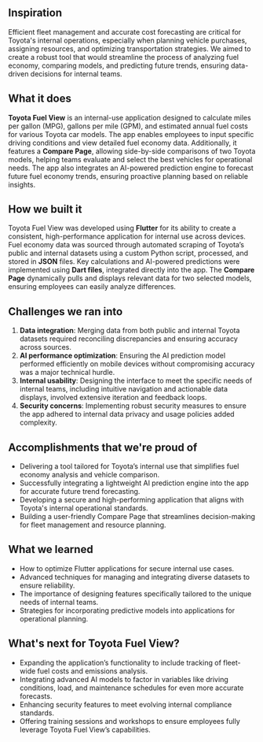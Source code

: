 ## Inspiration  
Efficient fleet management and accurate cost forecasting are critical for Toyota's internal operations, especially when planning vehicle purchases, assigning resources, and optimizing transportation strategies. We aimed to create a robust tool that would streamline the process of analyzing fuel economy, comparing models, and predicting future trends, ensuring data-driven decisions for internal teams.  

## What it does  
**Toyota Fuel View** is an internal-use application designed to calculate miles per gallon (MPG), gallons per mile (GPM), and estimated annual fuel costs for various Toyota car models. The app enables employees to input specific driving conditions and view detailed fuel economy data. Additionally, it features a **Compare Page**, allowing side-by-side comparisons of two Toyota models, helping teams evaluate and select the best vehicles for operational needs. The app also integrates an AI-powered prediction engine to forecast future fuel economy trends, ensuring proactive planning based on reliable insights.  

## How we built it  
Toyota Fuel View was developed using **Flutter** for its ability to create a consistent, high-performance application for internal use across devices. Fuel economy data was sourced through automated scraping of Toyota’s public and internal datasets using a custom Python script, processed, and stored in **JSON** files. Key calculations and AI-powered predictions were implemented using **Dart files**, integrated directly into the app. The **Compare Page** dynamically pulls and displays relevant data for two selected models, ensuring employees can easily analyze differences.  

## Challenges we ran into  
1. **Data integration**: Merging data from both public and internal Toyota datasets required reconciling discrepancies and ensuring accuracy across sources.  
2. **AI performance optimization**: Ensuring the AI prediction model performed efficiently on mobile devices without compromising accuracy was a major technical hurdle.  
3. **Internal usability**: Designing the interface to meet the specific needs of internal teams, including intuitive navigation and actionable data displays, involved extensive iteration and feedback loops.  
4. **Security concerns**: Implementing robust security measures to ensure the app adhered to internal data privacy and usage policies added complexity.  

## Accomplishments that we're proud of  
- Delivering a tool tailored for Toyota’s internal use that simplifies fuel economy analysis and vehicle comparison.  
- Successfully integrating a lightweight AI prediction engine into the app for accurate future trend forecasting.  
- Developing a secure and high-performing application that aligns with Toyota's internal operational standards.  
- Building a user-friendly Compare Page that streamlines decision-making for fleet management and resource planning.  

## What we learned  
- How to optimize Flutter applications for secure internal use cases.  
- Advanced techniques for managing and integrating diverse datasets to ensure reliability.  
- The importance of designing features specifically tailored to the unique needs of internal teams.  
- Strategies for incorporating predictive models into applications for operational planning.  

## What's next for Toyota Fuel View?  
- Expanding the application’s functionality to include tracking of fleet-wide fuel costs and emissions analysis.  
- Integrating advanced AI models to factor in variables like driving conditions, load, and maintenance schedules for even more accurate forecasts.  
- Enhancing security features to meet evolving internal compliance standards.  
- Offering training sessions and workshops to ensure employees fully leverage Toyota Fuel View’s capabilities.  
